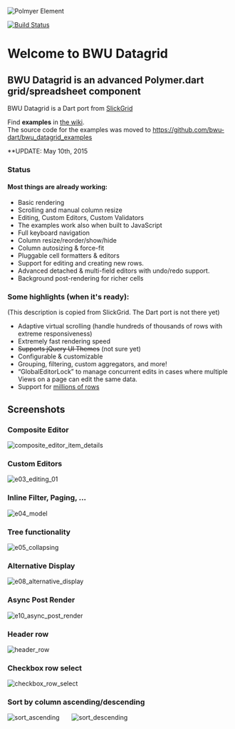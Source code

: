 ![Polmyer Element](https://raw.githubusercontent.com/bwu-dart/bwu_datagrid/master/doc/screenshots/polymer_logo.png)


[![Build Status](https://drone.io/github.com/bwu-dart/bwu_datagrid/status.png)](https://drone.io/github.com/bwu-dart/bwu_datagrid/latest)

# Welcome to BWU Datagrid

## BWU Datagrid is an advanced Polymer.dart grid/spreadsheet component
BWU Datagrid is a Dart port from [SlickGrid](https://github.com/mleibman/SlickGrid)

Find **examples** in [the wiki](https://github.com/bwu-dart/bwu_datagrid/wiki).  
The source code for the examples was moved to https://github.com/bwu-dart/bwu_datagrid_examples

**UPDATE:  May 10th, 2015

### Status

#### Most things are already working:

* Basic rendering
* Scrolling and manual column resize
* Editing, Custom Editors, Custom Validators
* The examples work also when built to JavaScript
* Full keyboard navigation
* Column resize/reorder/show/hide
* Column autosizing & force-fit
* Pluggable cell formatters & editors
* Support for editing and creating new rows.
* Advanced detached & multi-field editors with undo/redo support.
* Background post-rendering for richer cells

### Some highlights (when it's ready):

(This description is copied from SlickGrid. The Dart port is not there yet)

* Adaptive virtual scrolling (handle hundreds of thousands of rows with extreme responsiveness)
* Extremely fast rendering speed
* ~~Supports jQuery UI Themes~~ (not sure yet)
* Configurable & customizable
* Grouping, filtering, custom aggregators, and more!
* “GlobalEditorLock” to manage concurrent edits in cases where multiple Views on a page can edit the same data.
* Support for [millions of rows](http://stackoverflow.com/a/2569488/1269037)

## Screenshots

### Composite Editor
![composite_editor_item_details](https://raw.githubusercontent.com/bwu-dart/bwu_datagrid/master/doc/screenshots/composite_editor_item_details.png)

### Custom Editors
![e03_editing_01](https://raw.githubusercontent.com/bwu-dart/bwu_datagrid/master/doc/screenshots/e03_editing_01.png)

### Inline Filter, Paging, ...
![e04_model](https://raw.githubusercontent.com/bwu-dart/bwu_datagrid/master/doc/screenshots/e04_model.png)

### Tree functionality
![e05_collapsing](https://raw.githubusercontent.com/bwu-dart/bwu_datagrid/master/doc/screenshots/e05_collapsing.png)

### Alternative Display
![e08_alternative_display](https://raw.githubusercontent.com/bwu-dart/bwu_datagrid/master/doc/screenshots/e08_alternative_display.png)

### Async Post Render
![e10_async_post_render](https://raw.githubusercontent.com/bwu-dart/bwu_datagrid/master/doc/screenshots/e10_async_post_render.png)

### Header row
![header_row](https://raw.githubusercontent.com/bwu-dart/bwu_datagrid/master/doc/screenshots/header_row.png)

### Checkbox row select
![checkbox_row_select](https://raw.githubusercontent.com/bwu-dart/bwu_datagrid/master/doc/screenshots/checkbox_row_select.png)

### Sort by column ascending/descending
![sort_ascending](https://raw.githubusercontent.com/bwu-dart/bwu_datagrid/master/doc/screenshots/sort_asc.png)
&nbsp;&nbsp;&nbsp;&nbsp;&nbsp;&nbsp;![sort_descending](https://raw.githubusercontent.com/bwu-dart/bwu_datagrid/master/doc/screenshots/sort_desc.png)
